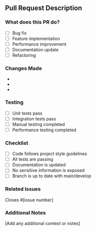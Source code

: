 ## Pull Request Description

### What does this PR do?
- [ ] Bug fix
- [ ] Feature implementation
- [ ] Performance improvement
- [ ] Documentation update
- [ ] Refactoring

### Changes Made
- 
- 
- 

### Testing
- [ ] Unit tests pass
- [ ] Integration tests pass
- [ ] Manual testing completed
- [ ] Performance testing completed

### Checklist
- [ ] Code follows project style guidelines
- [ ] All tests are passing
- [ ] Documentation is updated
- [ ] No sensitive information is exposed
- [ ] Branch is up to date with main/develop

### Related Issues
Closes #[issue number]

### Additional Notes
[Add any additional context or notes]